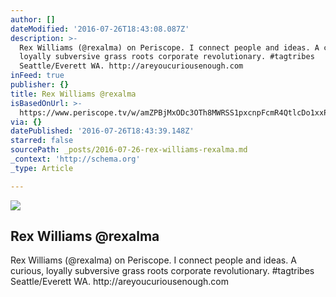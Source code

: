 ```yaml
---
author: []
dateModified: '2016-07-26T18:43:08.087Z'
description: >-
  Rex Williams (@rexalma) on Periscope. I connect people and ideas. A curious,
  loyally subversive grass roots corporate revolutionary. #tagtribes
  Seattle/Everett WA. http://areyoucuriousenough.com
inFeed: true
publisher: {}
title: Rex Williams @rexalma
isBasedOnUrl: >-
  https://www.periscope.tv/w/amZPBjMxODc3OTh8MWRSS1pxcnpFcmR4QtlcDo1xxPCIXcKlhnZ42QTCbCxxme7xqLTtlwHgGUZO
via: {}
datePublished: '2016-07-26T18:43:39.148Z'
starred: false
sourcePath: _posts/2016-07-26-rex-williams-rexalma.md
_context: 'http://schema.org'
_type: Article

---
```

<article style=""><img src="https://tn.periscope.tv/RGCNoyFl7F6HxfFzRQjMbWTVKoDNt7Lu-9LrS0isiGKZHAkclcVXFRkJVMjWyzcjQN9k8ECCsXC8b4LifLeD8A==/chunk_108.jpg?Expires=1784917047&amp;Signature=buZTzJEJtPdeP6oE1tMyvukIG2AKOMqN2SEYu4vKt2mWwTan~6AFexzMpCKGadhQGBCvBI4Zhz38tTdVYoMvXVXiq~vzFIPHVN3On4ujVTffFxOAYNIDT0dCMzoUuTsI0aAZzUs3LN1HKpv8nFwS7wXcHNCem9ZgS~bTwDuRHefMudhVb7bS5p-8xPMrkTs9PeGBoYosdk6mnoO1qG4Sz9bck6tzhgdxglk3cPd5KbAuQZeC44-2GIbkY4eMs8APo2pLAhiOMG7AZkjjnzRiSQqYgXna8ZtpAHGZKrzsYLOOxqOr2mupHRcMJwuq-5-FyhaEXe0ouQxtv1E5LE1cSg__&amp;Key-Pair-Id=APKAIHCXHHQVRTVSFRWQ" /><h1>Rex Williams @rexalma</h1><p>Rex Williams (@rexalma) on Periscope. I connect people and ideas. A curious, loyally subversive grass roots corporate revolutionary. #tagtribes Seattle/Everett WA. http://areyoucuriousenough.com</p></article>